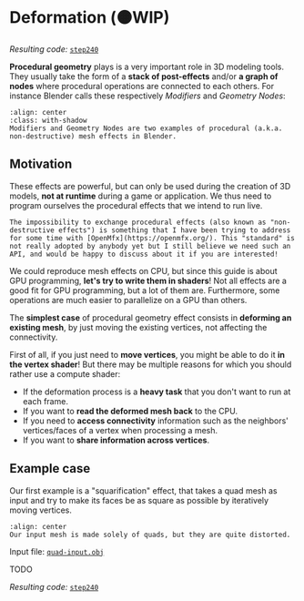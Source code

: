 Deformation (<span class="bullet">🟠</span>WIP)
===========

*Resulting code:* [`step240`](https://github.com/eliemichel/LearnWebGPU-Code/tree/step240)

**Procedural geometry** plays is a very important role in 3D modeling tools. They usually take the form of a **stack of post-effects** and/or **a graph of nodes** where procedural operations are connected to each others. For instance Blender calls these respectively *Modifiers* and *Geometry Nodes*:

```{figure} /images/procgen/geometry-nodes.jpg
:align: center
:class: with-shadow
Modifiers and Geometry Nodes are two examples of procedural (a.k.a. non-destructive) mesh effects in Blender.
```

Motivation
----------

These effects are powerful, but can only be used during the creation of 3D models, **not at runtime** during a game or application. We thus need to program ourselves the procedural effects that we intend to run live.

```{seealso}
The impossibility to exchange procedural effects (also known as "non-destructive effects") is something that I have been trying to address for some time with [OpenMfx](https://openmfx.org/). This "standard" is not really adopted by anybody yet but I still believe we need such an API, and would be happy to discuss about it if you are interested!
```

We could reproduce mesh effects on CPU, but since this guide is about GPU programming, **let's try to write them in shaders**! Not all effects are a good fit for GPU programming, but a lot of them are. Furthermore, some operations are much easier to parallelize on a GPU than others.

The **simplest case** of procedural geometry effect consists in **deforming an existing mesh**, by just moving the existing vertices, not affecting the connectivity.

First of all, if you just need to **move vertices**, you might be able to do it **in the vertex shader**! But there may be multiple reasons for which you should rather use a compute shader:

 - If the deformation process is a **heavy task** that you don't want to run at each frame.
 - If you want to **read the deformed mesh back** to the CPU.
 - If you need to **access connectivity** information such as the neighbors' vertices/faces of a vertex when processing a mesh.
 - If you want to **share information across vertices**.

Example case
------------

Our first example is a "squarification" effect, that takes a quad mesh as input and try to make its faces be as square as possible by iteratively moving vertices.

```{figure} /images/procgen/quad-input.png
:align: center
Our input mesh is made solely of quads, but they are quite distorted.
```

Input file: [`quad-input.obj`](../../data/procgen/quad-input.obj)

TODO

*Resulting code:* [`step240`](https://github.com/eliemichel/LearnWebGPU-Code/tree/step240)



